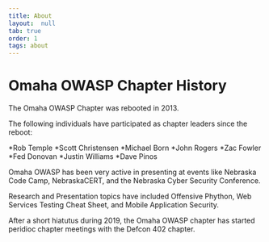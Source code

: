 ```yaml
---
title: About
layout:  null
tab: true
order: 1
tags: about
---
```

# Omaha OWASP Chapter History

The Omaha OWASP Chapter was rebooted in 2013.

The following individuals have participated as chapter leaders since the reboot:

*Rob Temple
*Scott Christensen
*Michael Born
*John Rogers
*Zac Fowler
*Fed Donovan
*Justin Williams
*Dave Pinos

Omaha OWASP has been very active in presenting at events like Nebraska Code Camp, NebraskaCERT, and the Nebraska Cyber Security Conference.

Research and Presentation topics have included Offensive Phython, Web Services Testing Cheat Sheet, and Mobile Application Security.

After a short hiatutus during 2019, the Omaha OWASP chapter has started peridioc chapter meetings with the Defcon 402 chapter.




